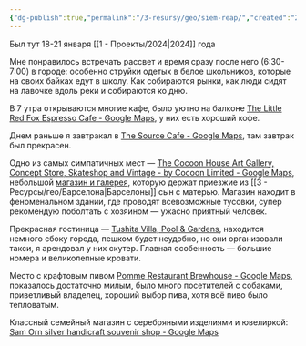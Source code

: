 ```yaml
---
{"dg-publish":true,"permalink":"/3-resursy/geo/siem-reap/","created":"2024-01-20T23:38:27.394+03:00","updated":"2024-01-21T14:02:30.743+03:00"}
---
```


Был тут 18-21 января [[1 - Проекты/2024\|2024]] года

Мне понравилось встречать рассвет и время сразу после него (6:30-7:00) в городе: особенно струйки одетых в белое школьников, которые на своих байках едут в школу. Как собираются рынки, как люди сидят на лавочке вдоль реки и собираются ко дню.

В 7 утра открываются многие кафе, было уютно на балконе [The Little Red Fox Espresso Cafe - Google Maps](https://www.google.com/maps/place/The+Little+Red+Fox+Espresso+Cafe/@13.3573755,103.8539967,17z/data=!3m1!4b1!4m6!3m5!1s0x3110177028c23b63:0x621fc86797792903!8m2!3d13.3573703!4d103.856577!16s%2Fg%2F11bbw_c52t?entry=ttu), у них есть хороший кофе. 

Днем раньше я завтракал в [The Source Cafe - Google Maps](https://www.google.com/maps/place/The+Source+Cafe/@13.3573755,103.8539967,17z/data=!4m6!3m5!1s0x3110178b17dd8d51:0x7fca68a57b65d501!8m2!3d13.3595024!4d103.8526788!16s%2Fg%2F11gtzb4fhg?entry=ttu), там завтрак был прекрасен.

Одно из самых симпатичных мест — [The Cocoon House Art Gallery, Concept Store, Skateshop and Vintage - by Cocoon Limited - Google Maps](https://www.google.com/maps/place/The+Cocoon+House+Art+Gallery,+Concept+Store,+Skateshop+and+Vintage+-+by+Cocoon+Limited/@13.3595226,103.8342463,15z/data=!4m6!3m5!1s0x311017d390e37331:0xede1bc8480da1f0d!8m2!3d13.3788509!4d103.8601135!16s%2Fg%2F11td93y5hs?entry=ttu), небольшой [магазин и галерея](https://cocoonlimited.com/), которую держат приезжие из [[3 - Ресурсы/гео/Барселона\|Барселоны]] сын с матерью. Магазин находит в феноменальном здании, где проводят всевозможные тусовки, супер рекомендую поболтать с хозяином — ужасно приятный человек.

Прекрасная гостиница — [Tushita Villa, Pool & Gardens](https://maps.app.goo.gl/wtTZwjDG8sJxB1uW7), находится немного сбоку города, пешком будет неудобно, но они организовали такси, я арендовал у них скутер. Главная особенность — большие номера и великолепные кровати. 

Место с крафтовым пивом [Pomme Restaurant Brewhouse - Google Maps](https://www.google.com/maps/place/Pomme+Restaurant+Brewhouse/@13.3518604,103.817796,14z/data=!4m13!1m2!2m1!1scraft+beer!3m9!1s0x31101753b395eed3:0x30b62ff10b29ad3!5m2!4m1!1i2!8m2!3d13.3493377!4d103.8586579!15sCgpjcmFmdCBiZWVyWgwiCmNyYWZ0IGJlZXKSAQpyZXN0YXVyYW50mgEkQ2hkRFNVaE5NRzluUzBWSlEwRm5TVVJvYlRsdVZYQkJSUkFC4AEA!16s%2Fg%2F11h_v6g4qz?entry=ttu), показалось достаточно милым, было много посетителей с собаками, приветливый владелец, хороший выбор пива, хотя всё пиво было тепловатым.

Классный семейный магазин с серебряными изделиями и ювелиркой: [Sam Orn silver handicraft souvenir shop - Google Maps](https://www.google.com/maps/place/Sam+Orn+silver+handicraft+souvenir+shop/@13.3707666,103.8519567,16.15z/data=!4m12!1m5!2m4!1sdinner!5m1!4e9!6e5!3m5!1s0x311017ac7089692d:0x7c3463860c924513!8m2!3d13.3742776!4d103.8593311!16s%2Fg%2F11f6530wmv?entry=ttu)
